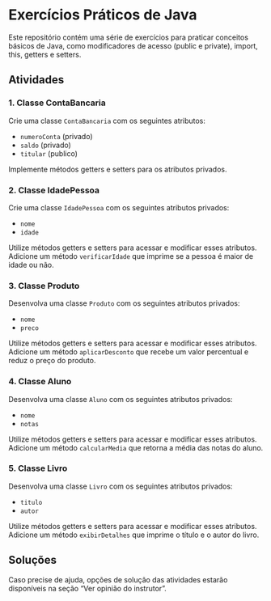 # Exercícios Práticos de Java

Este repositório contém uma série de exercícios para praticar conceitos básicos de Java, como modificadores de acesso (public e private), import, this, getters e setters.

## Atividades

### 1. Classe ContaBancaria
Crie uma classe `ContaBancaria` com os seguintes atributos:
- `numeroConta` (privado)
- `saldo` (privado)
- `titular` (publico)

Implemente métodos getters e setters para os atributos privados.

### 2. Classe IdadePessoa
Crie uma classe `IdadePessoa` com os seguintes atributos privados:
- `nome`
- `idade`

Utilize métodos getters e setters para acessar e modificar esses atributos. Adicione um método `verificarIdade` que imprime se a pessoa é maior de idade ou não.

### 3. Classe Produto
Desenvolva uma classe `Produto` com os seguintes atributos privados:
- `nome`
- `preco`

Utilize métodos getters e setters para acessar e modificar esses atributos. Adicione um método `aplicarDesconto` que recebe um valor percentual e reduz o preço do produto.

### 4. Classe Aluno
Desenvolva uma classe `Aluno` com os seguintes atributos privados:
- `nome`
- `notas`

Utilize métodos getters e setters para acessar e modificar esses atributos. Adicione um método `calcularMedia` que retorna a média das notas do aluno.

### 5. Classe Livro
Desenvolva uma classe `Livro` com os seguintes atributos privados:
- `titulo`
- `autor`

Utilize métodos getters e setters para acessar e modificar esses atributos. Adicione um método `exibirDetalhes` que imprime o título e o autor do livro.

## Soluções
Caso precise de ajuda, opções de solução das atividades estarão disponíveis na seção “Ver opinião do instrutor”.

